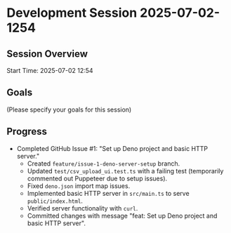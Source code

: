# Development Session 2025-07-02-1254

## Session Overview
Start Time: 2025-07-02 12:54

## Goals
(Please specify your goals for this session)

## Progress
- Completed GitHub Issue #1: "Set up Deno project and basic HTTP server."
  - Created `feature/issue-1-deno-server-setup` branch.
  - Updated `test/csv_upload_ui.test.ts` with a failing test (temporarily commented out Puppeteer due to setup issues).
  - Fixed `deno.json` import map issues.
  - Implemented basic HTTP server in `src/main.ts` to serve `public/index.html`.
  - Verified server functionality with `curl`.
  - Committed changes with message "feat: Set up Deno project and basic HTTP server".
